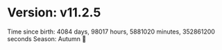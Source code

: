 # Version: v11.2.5
Time since birth: 4084 days, 98017 hours, 5881020 minutes, 352861200 seconds
Season: Autumn 🍁
